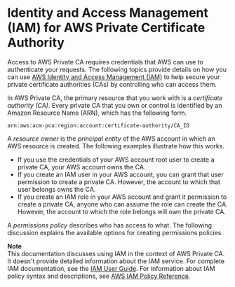 # Identity and Access Management \(IAM\) for AWS Private Certificate Authority<a name="security-iam"></a>

 Access to AWS Private CA requires credentials that AWS can use to authenticate your requests\. The following topics provide details on how you can use [AWS Identity and Access Management \(IAM\)](https://docs.aws.amazon.com/IAM/latest/UserGuide/introduction.html) to help secure your private certificate authorities \(CAs\) by controlling who can access them\. 

In AWS Private CA, the primary resource that you work with is a *certificate authority \(CA\)*\. Every private CA that you own or control is identified by an Amazon Resource Name \(ARN\), which has the following form\. 

```
arn:aws:acm-pca:region:account:certificate-authority/CA_ID
```

A *resource owner* is the *principal entity* of the AWS account in which an AWS resource is created\. The following examples illustrate how this works\. 
+ If you use the credentials of your AWS account root user to create a private CA, your AWS account owns the CA\. 
+ If you create an IAM user in your AWS account, you can grant that user permission to create a private CA\. However, the account to which that user belongs owns the CA\. 
+ If you create an IAM role in your AWS account and grant it permission to create a private CA, anyone who can assume the role can create the CA\. However, the account to which the role belongs will own the private CA\. 

A *permissions policy* describes who has access to what\. The following discussion explains the available options for creating permissions policies\. 

**Note**  
This documentation discusses using IAM in the context of AWS Private CA\. It doesn't provide detailed information about the IAM service\. For complete IAM documentation, see the [IAM User Guide](https://docs.aws.amazon.com/IAM/latest/UserGuide/introduction.html)\. For information about IAM policy syntax and descriptions, see [AWS IAM Policy Reference](https://docs.aws.amazon.com/IAM/latest/UserGuide/reference_policies.html)\. 